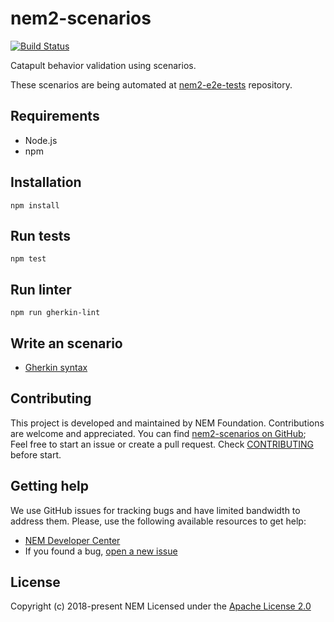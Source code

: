 # nem2-scenarios

[![Build Status](https://travis-ci.org/nemtech/nem2-scenarios.svg?branch=master)](https://travis-ci.org/nemtech/nem2-scenarios)

Catapult behavior validation using scenarios.

These scenarios are being automated at [nem2-e2e-tests](https://github.com/nemtech/nem2-e2e-tests) repository.

## Requirements

* Node.js
* npm

## Installation

``npm install``

## Run tests

``npm test``

## Run linter

``npm run gherkin-lint``

## Write an scenario

* [Gherkin syntax](https://docs.cucumber.io/gherkin/)

## Contributing

This project is developed and maintained by NEM Foundation. Contributions are welcome and appreciated. You can find [nem2-scenarios on GitHub][self]; 
Feel free to start an issue or create a pull request. Check [CONTRIBUTING](CONTRIBUTING.md) before start.

## Getting help

We use GitHub issues for tracking bugs and have limited bandwidth to address them.
Please, use the following available resources to get help:

- [NEM Developer Center][docs]
- If you found a bug, [open a new issue][issues]

## License

Copyright (c) 2018-present NEM
Licensed under the [Apache License 2.0](LICENSE)

[self]: https://github.com/nemtech/nem2-scenarios
[docs]: https://nemtech.github.io/
[issues]: https://github.com/nemtech/nem2-scenarios/issues
